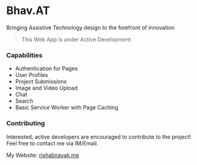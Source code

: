 # Bhav.AT

Bringing Assistive Technology design to the forefront of innovation
> This Web App is under Active Development

### Capabilities

- Authentication for Pages
- User Profiles
- Project Submissions
- Image and Video Upload
- Chat
- Search
- Basic Service Worker with Page Caching

### Contributing

Interested, active developers are encouraged to contribute to the project! Feel free to contact me via IM/Email.

My Website: [rishabnayak.me](http://rishabnayak.me)
